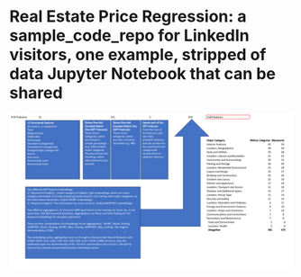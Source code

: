 # Real Estate Price Regression: a sample_code_repo for LinkedIn visitors, one example, stripped of data Jupyter Notebook that can be shared 
![Features](features.png)
